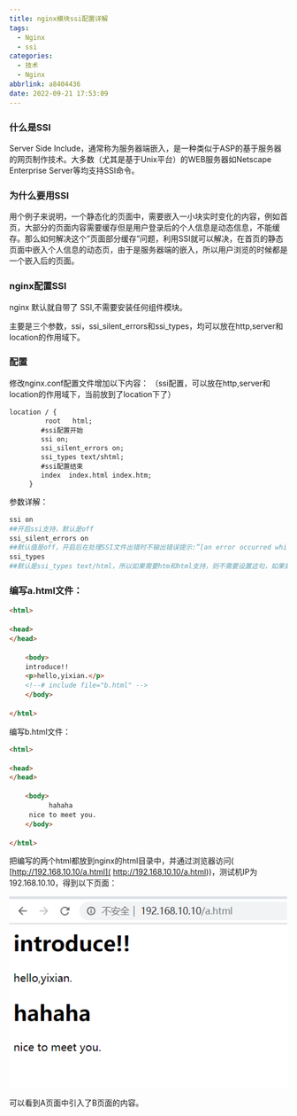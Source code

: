 ```yaml
---
title: nginx模块ssi配置详解
tags:
  - Nginx
  - ssi
categories:
  - 技术
  - Nginx
abbrlink: a8404436
date: 2022-09-21 17:53:09
---
```


### 什么是SSI

Server Side Include，通常称为服务器端嵌入，是一种类似于ASP的基于服务器的网页制作技术。大多数（尤其是基于Unix平台）的WEB服务器如Netscape Enterprise Server等均支持SSI命令。

<!--more-->

### 为什么要用SSI

用个例子来说明，一个静态化的页面中，需要嵌入一小块实时变化的内容，例如首页，大部分的页面内容需要缓存但是用户登录后的个人信息是动态信息，不能缓存。那么如何解决这个”页面部分缓存”问题，利用SSI就可以解决，在首页的静态页面中嵌入个人信息的动态页，由于是服务器端的嵌入，所以用户浏览的时候都是一个嵌入后的页面。

### nginx配置SSI

nginx 默认就自带了 SSI,不需要安装任何组件模块。

主要是三个参数，ssi，ssi_silent_errors和ssi_types，均可以放在http,server和location的作用域下。

### 配置

修改nginx.conf配置文件增加以下内容：
（ssi配置，可以放在http,server和location的作用域下，当前放到了location下了）

```
location / {
		 root   html;
		#ssi配置开始
		ssi on;  
		ssi_silent_errors on;  
		ssi_types text/shtml;  
		#ssi配置结束         
		index  index.html index.htm;
	 }
```

参数详解：

```bash
ssi on
##开启ssi支持，默认是off
ssi_silent_errors on
##默认值是off，开启后在处理SSI文件出错时不输出错误提示:”[an error occurred while processing the directive] ”
ssi_types
##默认是ssi_types text/html，所以如果需要htm和html支持，则不需要设置这句，如果需要shtml支持，则需要设置：ssi_types text/shtml
```

### 编写a.html文件：

```html
<html>

<head>
</head>

	<body>
	introduce!!
	<p>hello,yixian.</p>
	<!--# include file="b.html" -->
	</body>

</html>	
```

编写b.html文件：

```html
<html>

<head>
</head>

	<body>
	      hahaha
	 nice to meet you.
	</body>

</html>	
```

把编写的两个html都放到nginx的html目录中，并通过浏览器访问( [http://192.168.10.10/a.html]( http://192.168.10.10/a.html))，测试机IP为192.168.10.10，得到以下页面：

![image-20220922101819693](nginx模块ssi配置详解/image-20220922101819693.png)

可以看到A页面中引入了B页面的内容。
